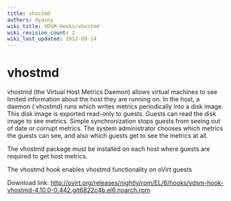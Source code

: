 ```yaml
---
title: vhostmd
authors: dyasny
wiki_title: VDSM-Hooks/vhostmd
wiki_revision_count: 2
wiki_last_updated: 2012-09-14
---
```


# vhostmd

vhostmd (the Virtual Host Metrics Daemon) allows virtual machines to see limited information about the host they are running on. In the host, a daemon ( vhostmd) runs which writes metrics periodically into a disk image. This disk image is exported read-only to guests. Guests can read the disk image to see metrics. Simple synchronization stops guests from seeing out of date or corrupt metrics. The system administrator chooses which metrics the guests can see, and also which guests get to see the metrics at all.

The vhostmd package must be installed on each host where guests are required to get host metrics.

The vhostmd hook enables vhostmd functionality on oVirt guests

Download link: <http://ovirt.org/releases/nightly/rpm/EL/6/hooks/vdsm-hook-vhostmd-4.10.0-0.442.git6822c4b.el6.noarch.rpm>
